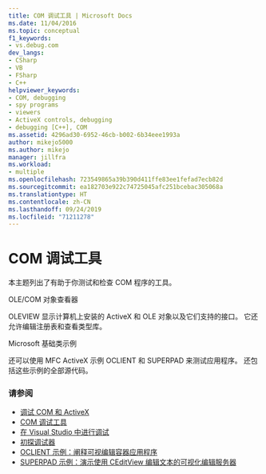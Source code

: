 ```yaml
---
title: COM 调试工具 | Microsoft Docs
ms.date: 11/04/2016
ms.topic: conceptual
f1_keywords:
- vs.debug.com
dev_langs:
- CSharp
- VB
- FSharp
- C++
helpviewer_keywords:
- COM, debugging
- spy programs
- viewers
- ActiveX controls, debugging
- debugging [C++], COM
ms.assetid: 4296ad30-6952-46cb-b002-6b34eee1993a
author: mikejo5000
ms.author: mikejo
manager: jillfra
ms.workload:
- multiple
ms.openlocfilehash: 723549865a39b390d411ffe83ee1fefad7ecb82d
ms.sourcegitcommit: ea182703e922c74725045afc251bcebac305068a
ms.translationtype: HT
ms.contentlocale: zh-CN
ms.lasthandoff: 09/24/2019
ms.locfileid: "71211278"
---
```

# <a name="com-debugging-tools"></a>COM 调试工具

本主题列出了有助于你测试和检查 COM 程序的工具。

OLE/COM 对象查看器

OLEVIEW 显示计算机上安装的 ActiveX 和 OLE 对象以及它们支持的接口。 它还允许编辑注册表和查看类型库。

Microsoft 基础类示例

还可以使用 MFC ActiveX 示例 OCLIENT 和 SUPERPAD 来测试应用程序。 还包括这些示例的全部源代码。

### <a name="see-also"></a>请参阅

- [调试 COM 和 ActiveX](../debugger/com-and-activex-debugging.md)
- [COM 调试工具](../debugger/com-debugging-tools.md)
- [在 Visual Studio 中进行调试](../debugger/index.yml)
- [初探调试器](../debugger/debugger-feature-tour.md)
- [OCLIENT 示例：阐释可视编辑容器应用程序](https://msdn.microsoft.com/library/8cd5c234-9a4e-4934-8f5d-bac189ad92c4)
- [SUPERPAD 示例：演示使用 CEditView 编辑文本的可视化编辑服务器](https://msdn.microsoft.com/library/7b14e975-d986-4e6a-8289-226485cfcb72)